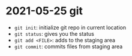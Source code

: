 # 2021-05-25 git

- `git init`: initialize git repo in current location
- `git status`: gives you the status
- `git add <FILE>`: adds <FILE> to the staging area
- `git commit`: commits files from staging area

